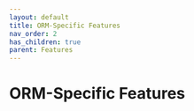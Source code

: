 ```yaml
---
layout: default
title: ORM-Specific Features
nav_order: 2
has_children: true
parent: Features
---
```


# ORM-Specific Features
